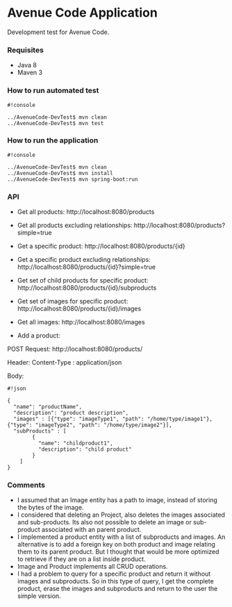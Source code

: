 # Avenue Code Application #

Development test for Avenue Code.


### Requisites ###

* Java 8
* Maven 3

### How to run automated test ###


```
#!console

../AvenueCode-DevTest$ mvn clean
../AvenueCode-DevTest$ mvn test
```


### How to run the application ###


```
#!console

../AvenueCode-DevTest$ mvn clean
../AvenueCode-DevTest$ mvn install
../AvenueCode-DevTest$ mvn spring-boot:run
```


### API ###

* Get all products: http://localhost:8080/products
* Get all products excluding relationships: http://localhost:8080/products?simple=true

* Get a specific product: http://localhost:8080/products/{id}
* Get a specific product excluding relationships: http://localhost:8080/products/{id}?simple=true

* Get set of child products for specific product: http://localhost:8080/products/{id}/subproducts
* Get set of images for specific product: http://localhost:8080/products/{id}/images

* Get all images: http://localhost:8080/images

* Add a product: 

POST Request: http://localhost:8080/products/

Header: Content-Type : application/json

Body: 

```
#!json

{
  "name": "productName",
  "description": "product description",
  "images" : [{"type": "imageType1", "path": "/home/type/image1"}, {"type": "imageType2", "path": "/home/type/image2"}],
  "subProducts" : [
  		{
  		  "name": "childproduct1",
		  "description": "child product"
  		}
  	]
}
```


### Comments ###

* I assumed that an Image entity has a path to image, instead of storing the bytes of the image.
* I considered that deleting an Project, also deletes the images associated and sub-products. Its also not possible to delete an image or sub-product associated with an parent product.
* I implemented a product entity with a list of subproducts and images. An alternative is to add a foreign key on both product and image relating them to its parent product. But I thought that would be more optimized to retrieve if they are on a list inside product.
* Image and Product implements all CRUD operations.
* I had a problem to query for a specific product and return it without images and subproducts. So in this type of query, I get the complete product, erase the images and subproducts and return to the user the simple version.